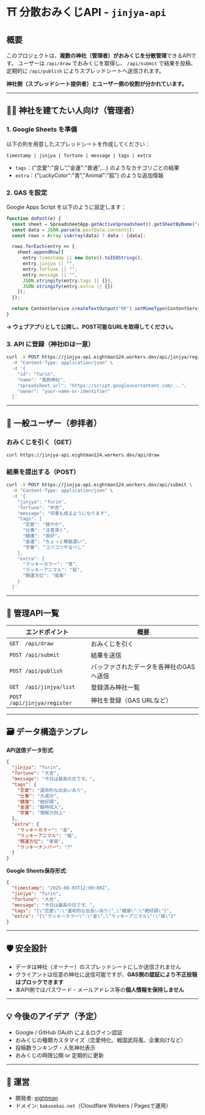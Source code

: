 # ⛩️ 分散おみくじAPI - `jinjya-api`

## 概要

このプロジェクトは、**複数の神社（管理者）がおみくじを分散管理**できるAPIです。
ユーザーは `/api/draw` でおみくじを取得し、 `/api/submit` で結果を投稿、定期的に `/api/publish` によりスプレッドシートへ送信されます。

**神社側（スプレッドシート提供者）とユーザー側の役割が分かれています。**

---

## 🧙‍♂️ 神社を建てたい人向け（管理者）

### 1. Google Sheets を準備

以下の列を用意したスプレッドシートを作成してください：

```
timestamp | jinjya | fortune | message | tags | extra
```

- `tags`：{"恋愛":"良し","金運":"普通",...} のようなカテゴリごとの結果
- `extra`：{"LuckyColor":"青","Animal":"狐"} のような追加情報

### 2. GAS を設定

Google Apps Script を以下のように設定します：

```js
function doPost(e) {
  const sheet = SpreadsheetApp.getActiveSpreadsheet().getSheetByName("omikuji");
  const data = JSON.parse(e.postData.contents);
  const rows = Array.isArray(data) ? data : [data];

  rows.forEach(entry => {
    sheet.appendRow([
      entry.timestamp || new Date().toISOString(),
      entry.jinjya || "",
      entry.fortune || "",
      entry.message || "",
      JSON.stringify(entry.tags || {}),
      JSON.stringify(entry.extra || {})
    ]);
  });

  return ContentService.createTextOutput("OK").setMimeType(ContentService.MimeType.TEXT);
}
```

**→ ウェブアプリとして公開し、POST可能なURLを取得してください。**

### 3. API に登録（神社IDは一意）

```bash
curl -X POST https://jinjya-api.eightman124.workers.dev/api/jinjya/register \
  -H "Content-Type: application/json" \
  -d '{
    "id": "furin",
    "name": "風鈴神社",
    "spreadsheet_url": "https://script.googleusercontent.com/...",
    "owner": "your-name-or-identifier"
  }'
```

---

## 👤 一般ユーザー（参拝者）

### おみくじを引く（GET）

```bash
curl https://jinjya-api.eightman124.workers.dev/api/draw
```

### 結果を提出する（POST）

```bash
curl -X POST https://jinjya-api.eightman124.workers.dev/api/submit \
  -H "Content-Type: application/json" \
  -d '{
    "jinjya": "furin",
    "fortune": "中吉",
    "message": "何事も成るようになります",
    "tags": {
      "恋愛": "穏やか",
      "仕事": "注意深く",
      "健康": "良好",
      "金運": "ちょっと無駄遣い",
      "学業": "コツコツやるべし"
    },
    "extra": {
      "ラッキーカラー": "青",
      "ラッキーアニマル": "狐",
      "開運方位": "南東"
    }
  }'
```

---

## 🧾 管理API一覧

| エンドポイント | 概要 |
|----------------|------|
| `GET  /api/draw` | おみくじを引く |
| `POST /api/submit` | 結果を送信 |
| `POST /api/publish` | バッファされたデータを各神社のGASへ送信 |
| `GET  /api/jinjya/list` | 登録済み神社一覧 |
| `POST /api/jinjya/register` | 神社を登録（GAS URLなど）|

---

## 🗃️ データ構造テンプレ

**API送信データ形式**:
```json
{
  "jinjya": "furin",
  "fortune": "大吉",
  "message": "今日は最高の日です。",
  "tags": {
    "恋愛": "運命的な出会いあり",
    "仕事": "大成功",
    "健康": "絶好調",
    "金運": "臨時収入",
    "学業": "理解力向上"
  },
  "extra": {
    "ラッキーカラー": "金",
    "ラッキーアニマル": "猫",
    "開運方位": "東南",
    "ラッキーナンバー": "7"
  }
}
```

**Google Sheets保存形式**:
```json
{
  "timestamp": "2025-08-03T12:00:00Z",
  "jinjya": "furin",
  "fortune": "大吉",
  "message": "今日は最高の日です。",
  "tags": "{\"恋愛\":\"運命的な出会いあり\",\"健康\":\"絶好調\"}",
  "extra": "{\"ラッキーカラー\":\"金\",\"ラッキーアニマル\":\"猫\"}"
}
```

---

## 🛡️ 安全設計

- データは神社（オーナー）のスプレッドシートにしか送信されません
- クライアントは任意の神社に送信可能ですが、**GAS側の認証により不正投稿はブロックできます**
- 本API側ではパスワード・メールアドレス等の**個人情報を保持しません**

---

## 💡 今後のアイデア（予定）

- Google / GitHub OAuth によるログイン認証
- おみくじの種類カスタマイズ（恋愛特化、戦国武将風、企業向けなど）
- 投稿数ランキング・人気神社表示
- おみくじの時限公開 or 定期的に更新

---

## 📮 運営

- 開発者: [eightman](https://github.com/eightman999)
- ドメイン: `bakasekai.net`（Cloudflare Workers / Pagesで運用）
